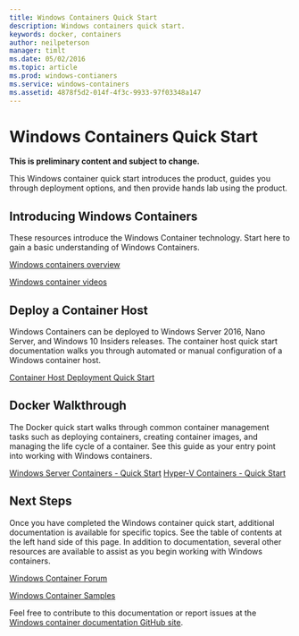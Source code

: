 ```yaml
---
title: Windows Containers Quick Start
description: Windows containers quick start.
keywords: docker, containers
author: neilpeterson
manager: timlt
ms.date: 05/02/2016
ms.topic: article
ms.prod: windows-contianers
ms.service: windows-containers
ms.assetid: 4878f5d2-014f-4f3c-9933-97f03348a147
---
```


# Windows Containers Quick Start

**This is preliminary content and subject to change.** 

This Windows container quick start introduces the product, guides you through deployment options, and then provide hands lab using the product. 

## Introducing Windows Containers

These resources introduce the Windows Container technology. Start here to gain a basic understanding of Windows Containers.

[Windows containers overview](../about/about_overview.md)

[Windows container videos](https://channel9.msdn.com/Blogs/containers)

## Deploy a Container Host

Windows Containers can be deployed to Windows Server 2016, Nano Server, and Windows 10 Insiders releases. The container host quick start documentation walks you through automated or manual configuration of a Windows container host.

[Container Host Deployment Quick Start](./quick_start_configure_host.md)

## Docker Walkthrough

The Docker quick start walks through common container management tasks such as deploying containers, creating container images, and managing the life cycle of a container. See this guide as your entry point into working with Windows containers.

[Windows Server Containers - Quick Start](./manage_docker.md)
[Hyper-V Containers - Quick Start](./manage_docker_hyperv.md)

## Next Steps

Once you have completed the Windows container quick start, additional documentation is available for specific topics. See the table of contents at the left hand side of this page. In addition to documentation, several other resources are available to assist as you begin working with Windows containers.

[Windows Container Forum]( https://social.msdn.microsoft.com/forums/en-us/home?forum=windowscontainers)

[Windows Container Samples]( https://github.com/Microsoft/Virtualization-Documentation/tree/master/windows-container-samples)

Feel free to contribute to this documentation or report issues at the [Windows container documentation GitHub site](https://github.com/Microsoft/Virtualization-Documentation).
